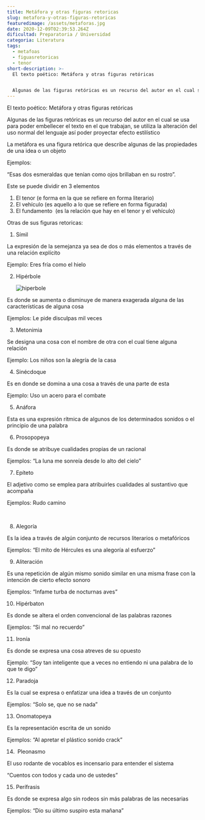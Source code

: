 ```yaml
---
title: Metáfora y otras figuras retoricas
slug: metafora-y-otras-figuras-retoricas
featuredimage: /assets/metaforas.jpg
date: 2020-12-09T02:39:53.264Z
dificultad: Preparatoria / Universidad
categoria: Literatura
tags:
  - metafoas
  - figuasretoricas
  - tenor
short-description: >-
  El texto poético: Metáfora y otras figuras retóricas


  Algunas de las figuras retóricas es un recurso del autor en el cual se usa para poder embellecer el texto en el que trabajan
---
```

El texto poético: Metáfora y otras figuras retóricas



Algunas de las figuras retóricas es un recurso del autor en el cual se usa para poder embellecer el texto en el que trabajan, se utiliza la alteración del uso normal del lenguaje así poder proyectar efecto estilístico 

La metáfora es una figura retórica que describe algunas de las propiedades de una idea o un objeto

Ejemplos:

“Esas dos esmeraldas que tenían como ojos brillaban en su rostro”.

Este se puede dividir en 3 elementos 

1. El tenor (e forma en la que se refiere en forma literario)
2. El vehículo (es aquello a lo que se refiere en forma figurada)
3. El fundamento  (es la relación que hay en el tenor y el vehículo) 



Otras de sus figuras retoricas:

1. Símil 

La expresión de la semejanza ya sea de dos o más elementos a través de una relación explícito 

Ejemplo: Eres fría como el hielo 

2. Hipérbole 

   ![hiperbole](/assets/hiperbole.jpg "hiperbole")

Es donde se aumenta o disminuye de manera exagerada alguna de las características de alguna cosa 

Ejemplos: Le pide disculpas mil veces 

3. Metonimia

Se designa una cosa con el nombre de otra con el cual tiene alguna relación 

Ejemplo: Los niños son la alegría de la casa 

4. Sinécdoque 

Es en donde se domina a una cosa a través de una parte de esta

Ejemplo: Uso un acero para el combate 

5. Anáfora 

Esta es una expresión rítmica de algunos de los determinados sonidos o el principio de una palabra 

6. Prosopopeya

Es donde se atribuye cualidades propias de un racional 

Ejemplos: “La luna me sonreía desde lo alto del cielo” 

7. Epíteto

El adjetivo como se emplea para atribuirles cualidades al sustantivo que acompaña 

Ejemplos: Rudo camino 

 

8. Alegoría

Es la idea a través de algún conjunto de recursos literarios o metafóricos  

Ejemplos: “El mito de Hércules es una alegoría al esfuerzo”

9. Aliteración

Es una repetición de algún mismo sonido similar en una misma frase con la intención de cierto efecto sonoro 

Ejemplos: “Infame turba de nocturnas aves”

10. Hipérbaton 

Es donde se altera el orden convencional de las palabras razones

Ejemplos: “Si mal no recuerdo”

11. Ironía 

Es donde se expresa una cosa atreves de su opuesto 

Ejemplo: “Soy tan inteligente que a veces no entiendo ni una palabra de lo que te digo” 

12. Paradoja

Es la cual se expresa o enfatizar una idea a través de un conjunto 

Ejemplos: “Solo se, que no se nada”

13. Onomatopeya

Es la representación escrita de un sonido

Ejemplos: “Al apretar el plástico sonido crack”   

14.  Pleonasmo 

El uso rodante de vocablos es incensario para entender el sistema

“Cuentos con todos y cada uno de ustedes”

15. Perífrasis  

Es donde se expresa algo sin rodeos sin más palabras de las necesarias

Ejemplos: “Dio su último suspiro esta mañana”